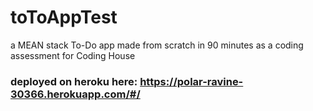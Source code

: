 # toToAppTest

a MEAN stack To-Do app made from scratch in 90 minutes as a coding assessment for Coding House

### deployed on heroku here: https://polar-ravine-30366.herokuapp.com/#/
